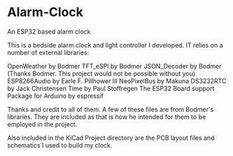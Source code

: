# Alarm-Clock
An ESP32 based alarm clock

This is a bedside alarm clock and light controller I developed. IT relies on a number of external libraries:

OpenWeather by Bodmer
  TFT_eSPI by Bodmer
  JSON_Decoder by Bodmer
  (Thanks Bodmer. This project would not be possible without you)
  ESP8266Audio by Earle F. Pillhower III
  NeoPixelBus by Makuna
  DS3232RTC by Jack Christensen
  Time by Paul Stoffregen
  The ESP32 Board support Package for Arduino by espressif

Thanks and credit to all of them. A few of these files are from Bodmer's libraries. They are included as that is how he intended for them to be employed in the project.

Also included in the KiCad Project directory are the PCB layout files and schematics I used to build my clock.
